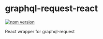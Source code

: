 # graphql-request-react

[![npm version](https://badge.fury.io/js/graphql-request-react.svg)](https://badge.fury.io/js/graphql-request-react)

React wrapper for graphql-request
